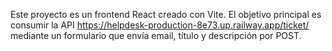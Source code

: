 <!-- Use this file to provide workspace-specific custom instructions to Copilot. For more details, visit https://code.visualstudio.com/docs/copilot/copilot-customization#_use-a-githubcopilotinstructionsmd-file -->

Este proyecto es un frontend React creado con Vite. El objetivo principal es consumir la API https://helpdesk-production-8e73.up.railway.app/ticket/ mediante un formulario que envía email, título y descripción por POST.
